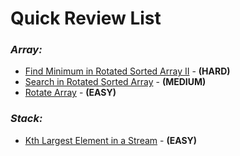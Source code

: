 # **Quick Review List**

### _**Array:**_
* [Find Minimum in Rotated Sorted Array II](array/FindMinInRotatedArray.java) - **(HARD)**
* [Search in Rotated Sorted Array](array/FindNumInRotatedArray.java) - **(MEDIUM)**
* [Rotate Array](array/RotateArray.java) - **(EASY)**

### _**Stack:**_
* [Kth Largest Element in a Stream](stack/KthLargestInStream.java) - **(EASY)**
